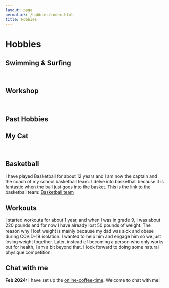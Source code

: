 ```yaml
---
layout: page
permalink: /hobbies/index.html
title: Hobbies
---
```


# Hobbies

## Swimming & Surfing

<div class="third">
<!-- <img src="/images/swimming2.JPG"> Example-->

</div>
<br>

## Workshop

<div class="third">
</div>
<br>

## Past Hobbies



## My Cat



<div>

</div>
<br>

## Basketball

I have played Basketball for about 12 years and I am now the captain and the coach of my school basketball team. I delve into basketball because it is fantastic when the ball just goes into the basket. This is the link to the basketball team: [Basketball team]()

## Workouts

I started workouts for about 1 year, and when I was in grade 9, I was about 220 pounds and for now I have already lost 50 pounds of weight. The reason why I lost weight is mainly because my dad was sick and obese during COVID-19 isolation. I wanted to help him and engage him so we just losing weight together. Later, instead of becoming a person who only works out for health, I am a bit beyond that. I look forward to doing some natural physique competition. 

## Chat with me

**Feb 2024:** I have set up the [online-coffee-time](https://calendly.com/samrenxuyi/30min). Welcome to chat with me!

